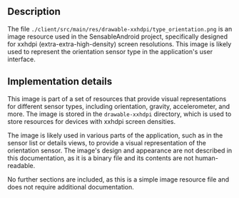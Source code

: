 ## Description


The file `./client/src/main/res/drawable-xxhdpi/type_orientation.png` is an image resource used in the SensableAndroid project, specifically designed for xxhdpi (extra-extra-high-density) screen resolutions. This image is likely used to represent the orientation sensor type in the application's user interface.


## Implementation details


This image is part of a set of resources that provide visual representations for different sensor types, including orientation, gravity, accelerometer, and more. The image is stored in the `drawable-xxhdpi` directory, which is used to store resources for devices with xxhdpi screen densities.

The image is likely used in various parts of the application, such as in the sensor list or details views, to provide a visual representation of the orientation sensor. The image's design and appearance are not described in this documentation, as it is a binary file and its contents are not human-readable.

No further sections are included, as this is a simple image resource file and does not require additional documentation.



